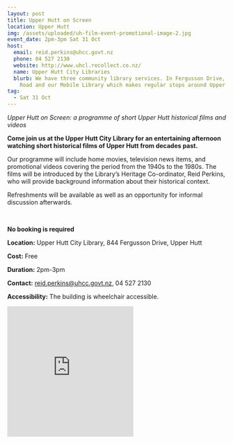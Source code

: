 ```yaml
---
layout: post
title: Upper Hutt on Screen
location: Upper Hutt
img: /assets/uploaded/uh-film-event-promotional-image-2.jpg
event_date: 2pm-3pm Sat 31 Oct
host:
  email: reid.perkins@uhcc.govt.nz
  phone: 04 527 2130
  website: http://www.uhcl.recollect.co.nz/
  name: Upper Hutt City Libraries
  blurb: We have three community library services. In Fergusson Drive, Pinehaven
    Road and our Mobile Library which makes regular stops around Upper Hutt.
tag:
  - Sat 31 Oct
---
```

*Upper Hutt on Screen: a programme of short Upper Hutt historical films and videos*

**Come join us at the Upper Hutt City Library for an entertaining afternoon watching short historical films of Upper Hutt from decades past.** 

Our programme will include home movies, television news items, and promotional videos covering the period from the 1940s to the 1980s. The films will be introduced by the Library’s Heritage Co-ordinator, Reid Perkins, who will provide background information about their historical context. 

Refreshments will be available as well as an opportunity for informal discussion afterwards.

<br>

**No booking is required**

**Location:** Upper Hutt City Library, 844 Fergusson Drive, Upper Hutt

**Cost:** Free

**Duration:** 2pm-3pm

**Contact:** reid.perkins@uhcc.govt.nz, 04 527 2130

**Accessibility:** The building is wheelchair accessible.

<iframe src="https://www.facebook.com/plugins/page.php?href=https%3A%2F%2Fwww.facebook.com%2FUpperHuttCityLibrary%2F&tabs=header&width=290&height=300&small_header=false&adapt_container_width=true&hide_cover=false&show_facepile=true&appId" width="290" height="300" style="border:none;overflow:hidden" scrolling="no" frameborder="0" allowTransparency="true" allow="encrypted-media"></iframe>